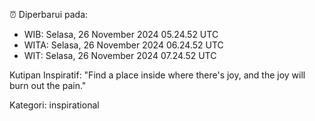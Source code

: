 ⏰ Diperbarui pada:
- WIB: Selasa, 26 November 2024 05.24.52 UTC
- WITA: Selasa, 26 November 2024 06.24.52 UTC
- WIT: Selasa, 26 November 2024 07.24.52 UTC

Kutipan Inspiratif:
"Find a place inside where there's joy, and the joy will burn out the pain."


Kategori: inspirational

